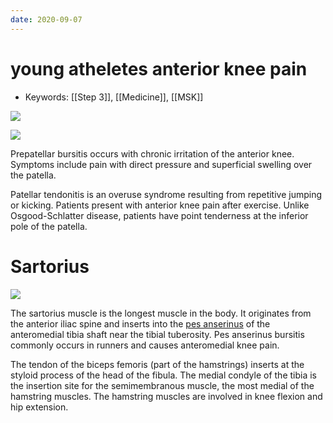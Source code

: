 ```yaml
---
date: 2020-09-07
---
```


# young atheletes anterior knee pain

- Keywords: [[Step 3]], [[Medicine]], [[MSK]]

<!-- young atheletes anterior knee pain ddx -->

![](https://photos.thisispiggy.com/file/wikiFiles/L14488.jpg)

![](https://photos.thisispiggy.com/file/wikiFiles/image-20200831082517092.png)

Prepatellar bursitis occurs with chronic irritation of the anterior knee.  Symptoms include pain with direct pressure and superficial swelling over the patella.

Patellar tendonitis is an overuse syndrome resulting from repetitive jumping or kicking.  Patients present with anterior knee pain after exercise.  Unlike Osgood-Schlatter disease, patients have point tenderness at the inferior pole of the patella.

# Sartorius

<!-- ignore -->

![](https://photos.thisispiggy.com/file/wikiFiles/A767C4D3-1D08-4F5D-A408-E8684E2E3C93.png)

The sartorius muscle is the longest muscle in the body.  It originates from the anterior iliac spine and inserts into the [pes anserinus]() of the anteromedial tibia shaft near the tibial tuberosity.  Pes anserinus bursitis commonly occurs in runners and causes anteromedial knee pain.

The tendon of the biceps femoris (part of the hamstrings) inserts at the styloid process of the head of the fibula.  The medial condyle of the tibia is the insertion site for the semimembranous muscle, the most medial of the hamstring muscles.  The hamstring muscles are involved in knee flexion and hip extension.
